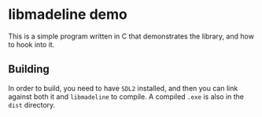 # libmadeline demo

This is a simple program written in C that demonstrates the library, and how to hook into it.

## Building

In order to build, you need to have `SDL2` installed, and then you can link against both it and `libmadeline` to compile.
A compiled `.exe` is also in the `dist` directory.